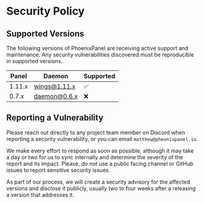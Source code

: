 # Security Policy

## Supported Versions

The following versions of PhoenixPanel are receiving active support and maintenance. Any security vulnerabilities discovered must be reproducible in supported versions.

| Panel  | Daemon       | Supported          |
|--------|--------------|--------------------|
| 1.11.x | wings@1.11.x | :white_check_mark: |
| 0.7.x  | daemon@0.6.x | :x:                |


## Reporting a Vulnerability

Please reach out directly to any project team member on Discord when reporting a security vulnerability, or you can email `matthew@pheonixpanel.io`.

We make every effort to respond as soon as possible, although it may take a day or two for us to sync internally and determine the severity of the report and its impact. Please, _do not_ use a public facing channel or GitHub issues to report sensitive security issues.

As part of our process, we will create a security advisory for the affected versions and disclose it publicly, usually two to four weeks after a releasing a version that addresses it.
